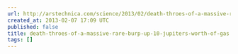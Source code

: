 ```yaml
---
url: http://arstechnica.com/science/2013/02/death-throes-of-a-massive-rare-burp-up-10-jupiters-worth-of-gas/
created_at: 2013-02-07 17:09 UTC
published: false
title: death-throes-of-a-massive-rare-burp-up-10-jupiters-worth-of-gas
tags: []
---
```



